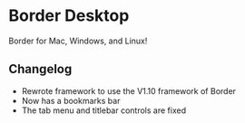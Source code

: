 # Border Desktop
Border for Mac, Windows, and Linux!

## Changelog
 - Rewrote framework to use the V1.10 framework of Border
 - Now has a bookmarks bar
 - The tab menu and titlebar controls are fixed
